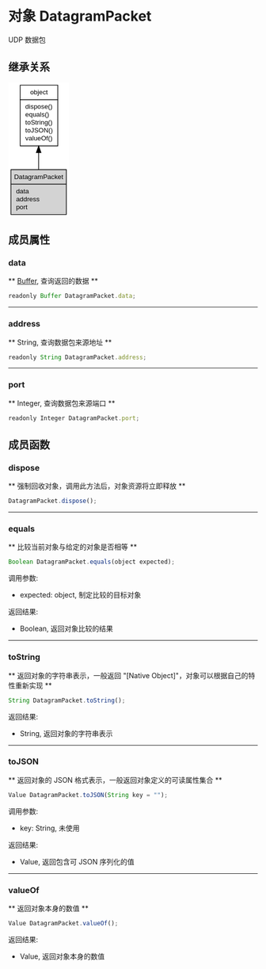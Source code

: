 # 对象 DatagramPacket
UDP 数据包

## 继承关系
<div class="inherits"><svg width="92pt" height="204pt" viewBox="0.00 0.00 92.00 204.00" xmlns="http://www.w3.org/2000/svg" xmlns:xlink="http://www.w3.org/1999/xlink">
<g id="graph0" class="graph" transform="scale(1 1) rotate(0) translate(4 200)">
<title>%0</title>
<polygon fill="#ffffff" stroke="transparent" points="-4,4 -4,-200 88,-200 88,4 -4,4"/>
<!-- object -->
<g id="node1" class="node">
<title>object</title>
<g id="a_node1"><a xlink:href="object.md" xlink:title="object">
<polygon fill="#ffffff" stroke="transparent" points="13.5,-104 13.5,-196 70.5,-196 70.5,-104 13.5,-104"/>
<polygon fill="none" stroke="#000000" points="14,-174 14,-196 71,-196 71,-174 14,-174"/>
<text text-anchor="start" x="29.1625" y="-182" font-family="Helvetica,sans-Serif" font-size="10.00" fill="#000000">object</text>
<polygon fill="none" stroke="#000000" points="14,-104 14,-174 71,-174 71,-104 14,-104"/>
<text text-anchor="start" x="19" y="-160" font-family="Helvetica,sans-Serif" font-size="10.00" fill="#000000"> dispose()</text>
<text text-anchor="start" x="19" y="-148" font-family="Helvetica,sans-Serif" font-size="10.00" fill="#000000"> equals()</text>
<text text-anchor="start" x="19" y="-136" font-family="Helvetica,sans-Serif" font-size="10.00" fill="#000000"> toString()</text>
<text text-anchor="start" x="19" y="-124" font-family="Helvetica,sans-Serif" font-size="10.00" fill="#000000"> toJSON()</text>
<text text-anchor="start" x="19" y="-112" font-family="Helvetica,sans-Serif" font-size="10.00" fill="#000000"> valueOf()</text>
</a>
</g>
</g>
<!-- DatagramPacket -->
<g id="node2" class="node">
<title>DatagramPacket</title>
<g id="a_node2"><a xlink:title="DatagramPacket">
<polygon fill="#d3d3d3" stroke="transparent" points="0,0 0,-68 84,-68 84,0 0,0"/>
<polygon fill="none" stroke="#000000" points="0,-46 0,-68 84,-68 84,-46 0,-46"/>
<text text-anchor="start" x="4.771" y="-54" font-family="Helvetica,sans-Serif" font-size="10.00" fill="#000000">DatagramPacket</text>
<polygon fill="none" stroke="#000000" points="0,0 0,-46 84,-46 84,0 0,0"/>
<text text-anchor="start" x="5" y="-32" font-family="Helvetica,sans-Serif" font-size="10.00" fill="#000000"> data</text>
<text text-anchor="start" x="5" y="-20" font-family="Helvetica,sans-Serif" font-size="10.00" fill="#000000"> address</text>
<text text-anchor="start" x="5" y="-8" font-family="Helvetica,sans-Serif" font-size="10.00" fill="#000000"> port</text>
</a>
</g>
</g>
<!-- object&#45;&gt;DatagramPacket -->
<g id="edge1" class="edge">
<title>object-&gt;DatagramPacket</title>
<path fill="none" stroke="#000000" d="M42,-93.6813C42,-84.9846 42,-76.2375 42,-68.2229"/>
<polygon fill="#000000" stroke="#000000" points="38.5001,-93.8204 42,-103.8204 45.5001,-93.8205 38.5001,-93.8204"/>
</g>
</g>
</svg></div>

## 成员属性
        
### data
** [Buffer](Buffer.md), 查询返回的数据 **

```JavaScript
readonly Buffer DatagramPacket.data;
```

--------------------------
### address
** String, 查询数据包来源地址 **

```JavaScript
readonly String DatagramPacket.address;
```

--------------------------
### port
** Integer, 查询数据包来源端口 **

```JavaScript
readonly Integer DatagramPacket.port;
```

## 成员函数
        
### dispose
** 强制回收对象，调用此方法后，对象资源将立即释放 **

```JavaScript
DatagramPacket.dispose();
```

--------------------------
### equals
** 比较当前对象与给定的对象是否相等 **

```JavaScript
Boolean DatagramPacket.equals(object expected);
```

调用参数:
* expected: object, 制定比较的目标对象

返回结果:
* Boolean, 返回对象比较的结果

--------------------------
### toString
** 返回对象的字符串表示，一般返回 "[Native Object]"，对象可以根据自己的特性重新实现 **

```JavaScript
String DatagramPacket.toString();
```

返回结果:
* String, 返回对象的字符串表示

--------------------------
### toJSON
** 返回对象的 JSON 格式表示，一般返回对象定义的可读属性集合 **

```JavaScript
Value DatagramPacket.toJSON(String key = "");
```

调用参数:
* key: String, 未使用

返回结果:
* Value, 返回包含可 JSON 序列化的值

--------------------------
### valueOf
** 返回对象本身的数值 **

```JavaScript
Value DatagramPacket.valueOf();
```

返回结果:
* Value, 返回对象本身的数值

